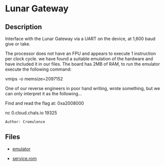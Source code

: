 # Lunar Gateway

## Description

Interface with the Lunar Gateway via a UART on the device, at 1,600 baud give or take.

The processor does not have an FPU and appears to execute 1 instruction per clock cycle. we have found a suitable emulation of the hardware and have included it in our files. The board has 2MB of RAM, to run the emulator execute the following command:

vmips -o memsize=2097152 <rom file>

One of our reverse engineers in poor hand writing, wrote something, but we can only interpret it as the following...

Find and read the flag at: 0xa2008000

nc 0.cloud.chals.io 19325
	
	Author: Cromulence

## Files

* [emulator](files/emulator)

* [service.rom](files/service.rom)


